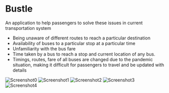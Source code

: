 # Bustle

An application to help passengers to  solve these issues in current transportation system

- Being unaware of different routes to reach a particular destination
- Availability of buses to a particular stop at a particular time
- Unfamiliarity with the bus fare
- Time taken by a bus to reach a stop and current location of any bus.
- Timings, routes, fare of all buses are changed due to the pandemic situation, making it difficult for passengers to travel and be updated with details



![Screenshot0](https://assets.devfolio.co/hackathons/7ff8f8bfe3934fb2b4a49cd6977f1c71/projects/6927c14a48154725a342aebd57426148/pic0e4xhw6kj.png)
![Screenshot1](https://assets.devfolio.co/hackathons/7ff8f8bfe3934fb2b4a49cd6977f1c71/projects/6927c14a48154725a342aebd57426148/pic8vvqukd48.png)
![Screenshot2](https://assets.devfolio.co/hackathons/7ff8f8bfe3934fb2b4a49cd6977f1c71/projects/6927c14a48154725a342aebd57426148/pictc8nbkws9.png)
![Screenshot3](https://assets.devfolio.co/hackathons/7ff8f8bfe3934fb2b4a49cd6977f1c71/projects/6927c14a48154725a342aebd57426148/piczism2czyp.png)
![Screenshot4](https://assets.devfolio.co/hackathons/7ff8f8bfe3934fb2b4a49cd6977f1c71/projects/6927c14a48154725a342aebd57426148/pic6m1vrqcon.png)
